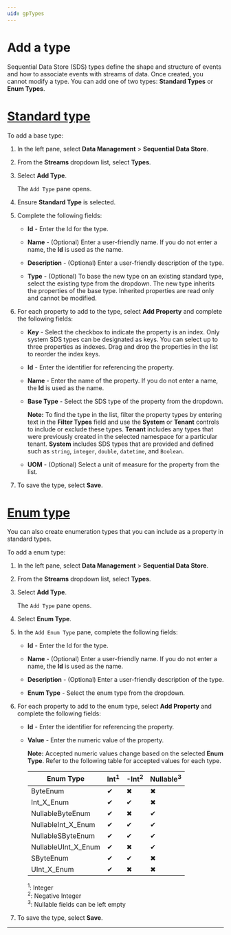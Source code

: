 ```yaml
---
uid: gpTypes
---
```


# Add a type

Sequential Data Store (SDS) types define the shape and structure of events and how to associate events with streams of data. Once created, you cannot modify a type. You can add one of two types: **Standard Types** or **Enum Types**.

# [Standard type](#tab/tabid-1)

To add a base type: 

1. In the left pane, select **Data Management** > **Sequential Data Store**.

1. From the **Streams** dropdown list, select **Types**.

1. Select **Add Type**.

    The `Add Type` pane opens.

1. Ensure **Standard Type** is selected.

1. Complete the following fields:

    - **Id** - Enter the Id for the type.
    
    - **Name** - (Optional) Enter a user-friendly name. If you do not enter a name, the **Id** is used as the name.
    
    - **Description** - (Optional) Enter a user-friendly description of the type.
    
    - **Type** - (Optional) To base the new type on an existing standard type, select the existing type from the dropdown. The new type inherits the properties of the base type. Inherited properties are read only and cannot be modified.

1. For each property to add to the type, select **Add Property** and complete the following fields:
 
    - **Key** - Select the checkbox to indicate the property is an index. Only system SDS types can be designated as keys. You can select up to three properties as indexes. Drag and drop the properties in the list to reorder the index keys.
    
    - **Id** - Enter the identifier for referencing the property.
    
    - **Name** - Enter the name of the property. If you do not enter a name, the **Id** is used as the name. 
    
    - **Base Type** - Select the SDS type of the property from the dropdown.
    
        **Note:** To find the type in the list, filter the property types by entering text in the **Filter Types** field and use the **System** or **Tenant** controls to include or exclude these types. **Tenant** includes any types that were previously created in the selected namespace for a particular tenant. **System** includes SDS types that are provided and defined such as `string`, `integer`, `double`, `datetime`, and `Boolean`.
    
    - **UOM** - (Optional) Select a unit of measure for the property from the list. 
   
1. To save the type, select **Save**.

# [Enum type](#tab/tabid-2)

You can also create enumeration types that you can include as a property in standard types.

To add a enum type:

1. In the left pane, select **Data Management** > **Sequential Data Store**.

1. From the **Streams** dropdown list, select **Types**.

1. Select **Add Type**.

    The `Add Type` pane opens.

1. Select **Enum Type**.

1. In the `Add Enum Type` pane, complete the following fields:

    - **Id** - Enter the Id for the type.
    
    - **Name** - (Optional) Enter a user-friendly name. If you do not enter a name, the **Id** is used as the name.
    
    - **Description** - (Optional) Enter a user-friendly description of the type.
    
    - **Enum Type** - Select the enum type from the dropdown.

1. For each property to add to the enum type, select **Add Property** and complete the following fields:
 
    - **Id** - Enter the identifier for referencing the property.
    
    - **Value** - Enter the numeric value of the property.

        **Note:** Accepted numeric values change based on the selected **Enum Type**. Refer to the following table for accepted values for each type.

        | Enum Type | Int<sup>1</sup> | -Int<sup>2</sup> | Nullable<sup>3</sup> |
        |--|--|--|--|
        | ByteEnum | ✔ | ✖ | ✖ |
        | Int_X_Enum | ✔ | ✔ | ✖ |
        | NullableByteEnum | ✔ | ✖ | ✔ |
        | NullableInt_X_Enum | ✔ | ✔ | ✔ |
        | NullableSByteEnum | ✔ | ✔ | ✔ |
        | NullableUInt_X_Enum | ✔ | ✖ | ✔ |
        | SByteEnum | ✔ | ✔ | ✖ |
        | UInt_X_Enum | ✔ | ✖ | ✖ |

        <sup>1</sup>: Integer<br>
        <sup>2</sup>: Negative Integer<br> 
        <sup>3</sup>: Nullable fields can be left empty
    
1. To save the type, select **Save**.

***
